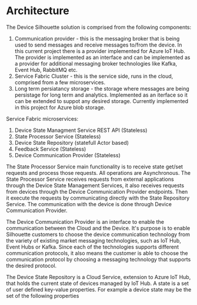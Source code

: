 # Architecture

The Device Silhouette solution is comprised from the following components:

1. Communication provider - this is the messaging broker that is being used to send messages and receive messages to/from the device. In this current project there is a provider implemented for Azure IoT Hub. The provider is implemented as an interface and can be implemented as a provider for additional messaging broker technologies like Kafka, Event Hub, RabbitMQ etc.
2. Service Fabric Cluster - this is the service side, runs in the cloud, comprised from a few microservices.
3. Long term persiatancy storage - the storage where messages are being persistage for long term and analytics. Implemented as an iterface so it can be extended to suppot any desired storage. Currently implemented in this project for Azure blob storage.

Service Fabric microservices:

1. Device State Managment Service REST API (Stateless)
2. State Processor Service (Stateless)
2. Device State Repository (statefull Actor based)
4. Feedback Service (Stateless)
5. Device Communication Provider (Stateless)

The State Processor Service main functionality is to receive state get/set requests and process those requests. All operations are Asynchronous. The State Processor Service receives requests from external applications through the Device State Management Services, it also receives requests from devices through the Device Communication Provider endpoints. Then it execute the requests by communicating directly with the State Repository Service. The communication with the device is done through Device Communication Provider.

The Device Communication Provider is an interface to enable the communication between the Cloud and the Device. It's purpose is to enable Silhouette customers to choose the device communication technology from the variety of existing market messaging technologies, such as IoT Hub, Event Hubs or Kafka. Since each of the technologies supports different communication protocols, it also means the customer is able to choose the communication protocol by choosing a messaging technology that supports the desired protocol.


The Device State Repository is a Cloud Service, extension to Azure IoT Hub, that holds the current state of devices managed by IoT Hub. A state is a set of user defined key-value properties. For example a device state may be the set of the following properties








